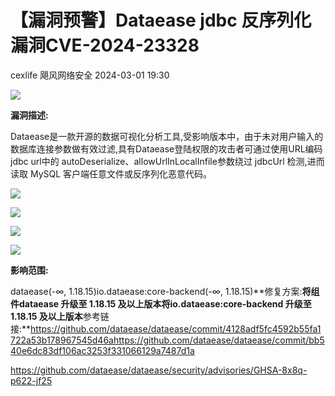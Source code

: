#  【漏洞预警】Dataease jdbc 反序列化漏洞CVE-2024-23328   
cexlife  飓风网络安全   2024-03-01 19:30  
  
![](https://mmbiz.qpic.cn/mmbiz_png/ibhQpAia4xu02bjgY4UQia7NjdHM4r5VOibVDsGdwicUKcQ8asZyr2DnAxUYdN3f9gtWXdBO1oQvX4TicpALwLAZbKAw/640?wx_fmt=png&from=appmsg "")  
  
**漏洞描述:**  
  
Dataease是一款开源的数据可视化分析工具,受影响版本中，由于未对用户输入的数据库连接参数做有效过滤,具有Dataease登陆权限的攻击者可通过使用URL编码jdbc url中的 autoDeserialize、allowUrlInLocalInfile参数绕过 jdbcUrl 检测,进而读取 MySQL 客户端任意文件或反序列化恶意代码。  
  
![](https://mmbiz.qpic.cn/mmbiz_png/ibhQpAia4xu02bjgY4UQia7NjdHM4r5VOibVGrMwacXqUWibyD8ak68cxdXvnXoibLM3rHqjneicIgpiaVTTeaHTW75xfw/640?wx_fmt=png&from=appmsg "")  
  
![](https://mmbiz.qpic.cn/mmbiz_png/ibhQpAia4xu02bjgY4UQia7NjdHM4r5VOibVIJK6Mmibic8znGk4PrWPpCVfh17SDOA0MyINLyR2hLnN0JWRBuPOo2NA/640?wx_fmt=png&from=appmsg "")  
  
![](https://mmbiz.qpic.cn/mmbiz_png/ibhQpAia4xu02bjgY4UQia7NjdHM4r5VOibVFQUGicBFXFRiak555JJF9HlEP9ZNl7MSEJyU9nMWtwtAav1nT5Iz0dsA/640?wx_fmt=png&from=appmsg "")  
  
![](https://mmbiz.qpic.cn/mmbiz_png/ibhQpAia4xu02bjgY4UQia7NjdHM4r5VOibV3lQniapVFHnB2G1ndEUrtHowoYPq9lmoibfOXa4lia4d4aq2PdAXxq2icQ/640?wx_fmt=png&from=appmsg "")  
  
**影响范围:**  
  
dataease(-∞, 1.18.15)io.dataease:core-backend(-∞, 1.18.15)**修复方案:**将组件dataease 升级至 1.18.15 及以上版本将io.dataease:core-backend 升级至 1.18.15 及以上版本**参考链接:**https://github.com/dataease/dataease/commit/4128adf5fc4592b55fa1722a53b178967545d46ahttps://github.com/dataease/dataease/commit/bb540e6dc83df106ac3253f331066129a7487d1a  
  
https://github.com/dataease/dataease/security/advisories/GHSA-8x8q-p622-jf25  
  
  
